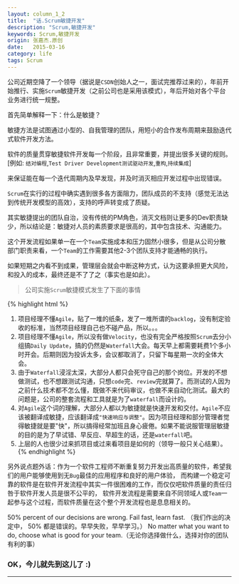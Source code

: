```yaml
---
layout: column_1_2
title:  "话.Scrum敏捷开发"
description: "Scrum,敏捷开发"
keywords: Scrum,敏捷开发
origin: 张嘉杰.原创
date:   2015-03-16
category: life
tags: Scrum
---
```

公司近期空降了一个领导（据说是`CSDN`创始人之一，面试完推荐过来的），年前开始推行、实施`Scrum`敏捷开发（之前公司也是采用该模式），年后开始对各个平台业务进行统一规整。
<!--more-->

首先简单解释一下：什么是敏捷？

敏捷方法是试图通过小型的、自我管理的团队，用短小的合作发布周期来鼓励迭代式软件开发方法。

软件的质量贯穿敏捷软件开发每一个阶段，且非常重要，并提出很多关键的规则。[例如: `结对编程`,`Test Driver Development测试驱动开发`,`重构`,`持续集成`]

来保证能在每一个迭代周期内及早发现，并及时消灭相应开发过程中出现错误。

`Scrum`在实行的过程中确实遇到很多各方面阻力，团队成员的不支持（感觉无法达到传统开发模型的高效），支持的呼声转变成了质疑。

其实敏捷提出的团队自治，没有传统的PM角色，消灭文档则让更多的Dev职责缺少，所以结论是：敏捷对人员的素质要求是很高的，其中包含技术、沟通能力。

这个开发流程如果单一在一个`Team`实施成本和压力固然小很多，但是从公司分散部门职责来看，一个`Team`的工作需要其他2-3个团队支持才能通畅的执行。

如果短期之内看不到成果，管理层会就会中断这种方式，认为这要承担更大风险，和投入的成本，最终还是不了了之（事实也是如此）。

> 公司实施`Scrum`敏捷模式发生了下面的事情

{% highlight html %}
1. 项目经理不懂`Agile`，贴了一堆的纸条，发了一堆所谓的`backlog`，没有制定验收的标准，当然项目经理自己也不碰产品，所以。。。
2. 项目经理不懂`Agile`，所以没有做`Velocity`，也没有完全严格按照`Scrum`去分小组搞`Daily Update`，搞的仍然是`Waterfall`大会。每天早上都需要耗费1个多小时开会。后期则因为投诉太多，会议都取消了，只留下每星期一次的全体大会。
3. 由于`Waterfall`浸淫太深，大部分人都只会死守自己的那个岗位。开发的不想做测试，也不想跟测试沟通，只想`code`完、`review`完就算了。而测试的人因为之前什么技术都不怎么懂，既做不来代码审议，也做不来自动化测试。最大的问题是，公司的整套流程和工具就是为了`waterfall`而设计的。
4. 对`Agile`这个词的理解，大部分人都以为敏捷就是快速开发和交付。`Agile`不应该被翻译成敏捷，应该翻译成`"快速响应与调整"`。因为项目经理和部分管理者觉得敏捷就是要"快"，所以搞得经常加班且身心疲倦。如果不能说服管理层敏捷的目的是为了早试错、早反应、早超生的话，还是`waterfall`吧。
5. 上层的人也很少过来抓项目或过来看项目是如何的（领导一般只关心结果）。
{% endhighlight %}

另外说点题外话：作为一个软件工程师不断重复努力开发出高质量的软件，希望我们的用户能够使用到无`Bug`最佳的应用程序和良好的用户体验，
而构建一个稳定可靠的软件是在软件开发流程中其实一件很困难的工作，而仅仅吧软件质量的责任归咎于软件开发人员是很不公平的，
软件开发流程是需要来自不同领域人或`Team`一起参与这个过程，而软件质量在这个整个开发流程也是息息相关的。

50% percent of our decisions are wrong. Fail fast, learn fast. （我们作出的决定中， 50% 都是错误的。早早失败，早早学习。）
No matter what you want to do, choose what is good for your team.（无论你选择做什么，选择对你的团队有利的事）

### OK，今儿就先到这儿了 :)

-----------------------